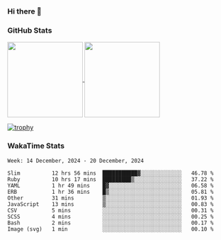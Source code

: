 ### Hi there 👋

### GitHub Stats

<a href="https://github.com/anuraghazra/github-readme-stats">
  <img align="center" height="170px" src="https://github-readme-stats.vercel.app/api/top-langs/?username=tksfjt1024&layout=compact&count_private=true&show_icons=true&show_icons=true&theme=graywhite" />
</a>
<a href="https://github.com/anuraghazra/github-readme-stats">
  <img align="center" height="170px" src="https://github-readme-stats.vercel.app/api?username=tksfjt1024&count_private=true&show_icons=true&show_icons=true&theme=graywhite" />
</a>

[![trophy](https://github-profile-trophy.vercel.app/?username=tksfjt1024)](https://github.com/ryo-ma/github-profile-trophy)

### WakaTime Stats

<!--START_SECTION:waka-->
```text
Week: 14 December, 2024 - 20 December, 2024

Slim          12 hrs 56 mins  ███████████▓░░░░░░░░░░░░░   46.78 % 
Ruby          10 hrs 17 mins  █████████▒░░░░░░░░░░░░░░░   37.22 % 
YAML          1 hr 49 mins    █▓░░░░░░░░░░░░░░░░░░░░░░░   06.58 % 
ERB           1 hr 36 mins    █▒░░░░░░░░░░░░░░░░░░░░░░░   05.81 % 
Other         31 mins         ▒░░░░░░░░░░░░░░░░░░░░░░░░   01.93 % 
JavaScript    13 mins         ▒░░░░░░░░░░░░░░░░░░░░░░░░   00.83 % 
CSV           5 mins          ░░░░░░░░░░░░░░░░░░░░░░░░░   00.31 % 
SCSS          4 mins          ░░░░░░░░░░░░░░░░░░░░░░░░░   00.25 % 
Bash          2 mins          ░░░░░░░░░░░░░░░░░░░░░░░░░   00.17 % 
Image (svg)   1 min           ░░░░░░░░░░░░░░░░░░░░░░░░░   00.10 % 
```
<!--END_SECTION:waka-->

